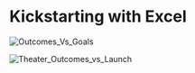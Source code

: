 # Kickstarting with Excel

![Outcomes_Vs_Goals](https://user-images.githubusercontent.com/106564152/174203763-bb19dcbb-3b44-4265-afaa-88818c327191.png)

![Theater_Outcomes_vs_Launch](https://user-images.githubusercontent.com/106564152/174203906-60169d48-eda7-4ccf-8237-88caf7647a36.png)

